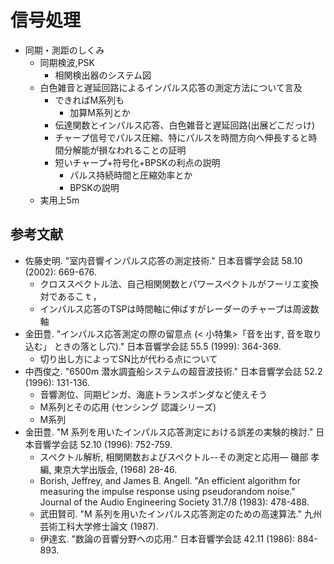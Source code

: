 # 信号処理

* 同期・測距のしくみ
  * 同期検波,PSK
    * 相関検出器のシステム図
  * 白色雑音と遅延回路によるインパルス応答の測定方法について言及
    * できればM系列も
      * 加算M系列とか
    * 伝達関数とインパルス応答、白色雑音と遅延回路(出展どこだっけ)
    * チャープ信号でパルス圧縮、特にパルスを時間方向へ伸長すると時間分解能が損なわれることの証明
    * 短いチャープ+符号化+BPSKの利点の説明
      * パルス持続時間と圧縮効率とか
      * BPSKの説明
  * 実用上5m

## 参考文献
* 佐藤史明. "室内音響インパルス応答の測定技術." 日本音響学会誌 58.10 (2002): 669-676.
  * クロススペクトル法、自己相関関数とパワースペクトルがフーリエ変換対であるこｔ，
  * インパルス応答のTSPは時間軸に伸ばすがレーダーのチャープは周波数軸
* 金田豊. "インパルス応答測定の際の留意点 (< 小特集>「音を出す, 音を取り込む」 ときの落とし穴)." 日本音響学会誌 55.5 (1999): 364-369.
  * 切り出し方によってSN比が代わる点について
* 中西俊之. "6500m 潜水調査船システムの超音波技術." 日本音響学会誌 52.2 (1996): 131-136.
  * 音響測位、同期ピンガ、海底トランスポンダなど使えそう
  * M系列とその応用 (センシング 認識シリーズ)
  * M系列
* 金田豊. "M 系列を用いたインパルス応答測定における誤差の実験的検討." 日本音響学会誌 52.10 (1996): 752-759.
  * スペクトル解析, 相関関数およびスペクトル--その測定と応用― 磯部 孝編, 東京大学出版会, (1968) 28-46.
  * Borish, Jeffrey, and James B. Angell. "An efficient algorithm for measuring the impulse response using pseudorandom noise." Journal of the Audio Engineering Society 31.7/8 (1983): 478-488.
  * 武田賢司. "M 系列を用いたインパルス応答測定のための高速算法." 九州芸術工科大学修士論文 (1987).
  * 伊達玄. "数論の音響分野への応用." 日本音響学会誌 42.11 (1986): 884-893.
